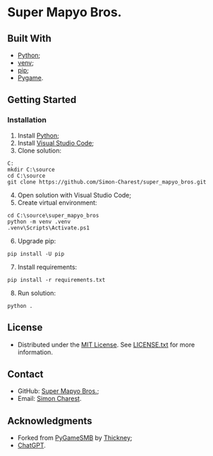 # Super Mapyo Bros.

## Built With
- [Python](https://www.python.org);
- [venv](https://docs.python.org/library/venv);
- [pip](https://pip.pypa.io);
- [Pygame](https://www.pygame.org).

## Getting Started

### Installation
1. Install [Python](https://www.python.org/downloads/);
2. Install [Visual Studio Code](https://code.visualstudio.com/download);
3. Clone solution:
```
C:
mkdir C:\source
cd C:\source
git clone https://github.com/Simon-Charest/super_mapyo_bros.git
```
4. Open solution with Visual Studio Code;
5. Create virtual environment:
```
cd C:\source\super_mapyo_bros
python -m venv .venv
.venv\Scripts\Activate.ps1
```
6. Upgrade pip:
```
pip install -U pip
```
7. Install requirements:
```
pip install -r requirements.txt
```
8. Run solution:
```
python .
```

## License
- Distributed under the [MIT License](https://opensource.org/license/mit/). See [LICENSE.txt](./LICENSE.txt) for more information.

## Contact
- GitHub: [Super Mapyo Bros.](https://github.com/Simon-Charest/super_mapyo_bros);
- Email: [Simon Charest](mailto:simoncharest@gmail.com).

## Acknowledgments
- Forked from [PyGameSMB](https://github.com/Thickney/PyGameSMB) by [Thickney](https://github.com/Thickney);
- [ChatGPT](https://chat.openai.com/).
